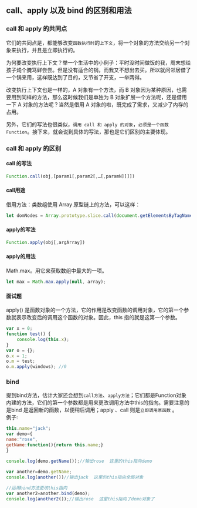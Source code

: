 ## call、apply 以及 bind 的区别和用法

### call 和 apply 的共同点
它们的共同点是，都能够改变`函数执行时`的`上下文`，将一个对象的方法交给另一个对象来执行，并且是立即执行的。

为何要改变执行上下文？举一个生活中的小例子：平时没时间做饭的我，周末想给孩子炖个腌笃鲜尝尝。但是没有适合的锅，而我又不想出去买。所以就问邻居借了一个锅来用，这样既达到了目的，又节省了开支，一举两得。

改变执行上下文也是一样的，A 对象有一个方法，而 B 对象因为某种原因，也需要用到同样的方法，那么这时候我们是单独为 B 对象扩展一个方法呢，还是借用一下 A 对象的方法呢？当然是借用 A 对象的啦，既完成了需求，又减少了内存的占用。

另外，它们的写法也很类似，`调用 call 和 apply 的对象`，`必须是一个函数 Function`。接下来，就会说到具体的写法，那也是它们区别的主要体现。

### call 和 apply 的区别

#### call 的写法
```javascript
Function.call(obj,[param1[,param2[,…[,paramN]]]])
```    

#### call用途
借用方法：类数组使用 Array 原型链上的方法，可以这样：
```javascript
let domNodes = Array.prototype.slice.call(document.getElementsByTagName("*"));
```

#### apply的写法   
```javascript
Function.apply(obj[,argArray])
```   

#### apply的用法
Math.max。用它来获取数组中最大的一项。  
```javascript
let max = Math.max.apply(null, array);
```
#### 面试题
apply() 是函数对象的一个方法，它的作用是改变函数的调用对象，它的第一个参数就表示改变后的调用这个函数的对象。因此，this 指的就是这第一个参数。
```javascript
var x = 0;
function test() {
    console.log(this.x);
}
var o = {};
o.x = 1;
o.m = test;
o.m.apply(windows); //0
```

### bind
提到bind方法，估计大家还会想到`call方法`、`apply方法`；它们都是Function对象内建的方法，它们的第一个参数都是用来更改调用方法中this的指向。需要注意的是bind 是返回新的函数，以便稍后调用；apply 、call 则是`立即调用原函数` 。   
例子:
```javascript
this.name="jack";
var demo={
name:"rose",
getName:function(){return this.name;}
}

console.log(demo.getName());//输出rose  这里的this指向demo

var another=demo.getName;
console.log(another())//输出jack  这里的this指向全局对象
  
//运用bind方法更改this指向
var another2=another.bind(demo);
console.log(another2());//输出rose  这里this指向了demo对象了
```